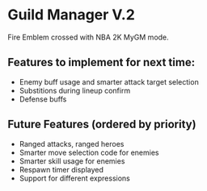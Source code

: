 # Guild Manager V.2

Fire Emblem crossed with NBA 2K MyGM mode.

## Features to implement for next time:

- Enemy buff usage and smarter attack target selection
- Substitions during lineup confirm
- Defense buffs

## Future Features (ordered by priority)

- Ranged attacks, ranged heroes
- Smarter move selection code for enemies
- Smarter skill usage for enemies
- Respawn timer displayed
- Support for different expressions
